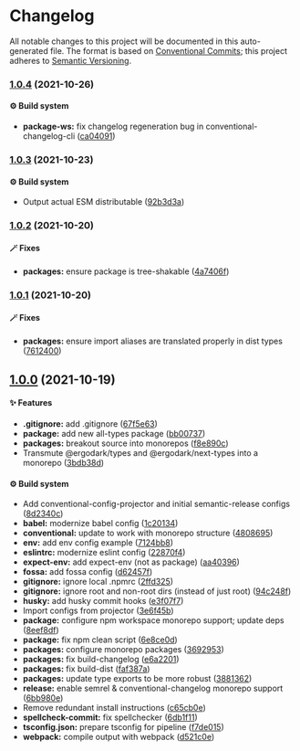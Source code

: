 # Changelog

All notable changes to this project will be documented in this auto-generated
file. The format is based on [Conventional Commits][34]; this project adheres to
[Semantic Versioning][35].

### [1.0.4][36] (2021-10-26)

#### ⚙️ Build system

- **package-ws:** fix changelog regeneration bug in conventional-changelog-cli
  ([ca04091][37])

### [1.0.3][1] (2021-10-23)

#### ⚙️ Build system

- Output actual ESM distributable ([92b3d3a][2])

### [1.0.2][3] (2021-10-20)

#### 🪄 Fixes

- **packages:** ensure package is tree-shakable ([4a7406f][4])

### [1.0.1][5] (2021-10-20)

#### 🪄 Fixes

- **packages:** ensure import aliases are translated properly in dist types
  ([7612400][6])

## [1.0.0][7] (2021-10-19)

#### ✨ Features

- **.gitignore:** add .gitignore ([67f5e63][8])
- **package:** add new all-types package ([bb00737][9])
- **packages:** breakout source into monorepos ([f8e890c][10])
- Transmute @ergodark/types and @ergodark/next-types into a monorepo
  ([3bdb38d][11])

#### ⚙️ Build system

- Add conventional-config-projector and initial semantic-release configs
  ([8d2340c][12])
- **babel:** modernize babel config ([1c20134][13])
- **conventional:** update to work with monorepo structure ([4808695][14])
- **env:** add env config example ([7124bb8][15])
- **eslintrc:** modernize eslint config ([22870f4][16])
- **expect-env:** add expect-env (not as package) ([aa40396][17])
- **fossa:** add fossa config ([d62457f][18])
- **gitignore:** ignore local .npmrc ([2ffd325][19])
- **gitignore:** ignore root and non-root dirs (instead of just root)
  ([94c248f][20])
- **husky:** add husky commit hooks ([e3f07f7][21])
- Import configs from projector ([3e6f45b][22])
- **package:** configure npm workspace monorepo support; update deps
  ([8eef8df][23])
- **package:** fix npm clean script ([6e8ce0d][24])
- **packages:** configure monorepo packages ([3692953][25])
- **packages:** fix build-changelog ([e6a2201][26])
- **packages:** fix build-dist ([faf387a][27])
- **packages:** update type exports to be more robust ([3881362][28])
- **release:** enable semrel & conventional-changelog monorepo support
  ([6bb980e][29])
- Remove redundant install instructions ([c65cb0e][30])
- **spellcheck-commit:** fix spellchecker ([6db1f11][31])
- **tsconfig.json:** prepare tsconfig for pipeline ([f7de015][32])
- **webpack:** compile output with webpack ([d521c0e][33])

[1]:
  https://github.com/Xunnamius/typescript-utils/compare/jest-types@1.0.2...jest-types@1.0.3
[2]:
  https://github.com/Xunnamius/typescript-utils/commit/92b3d3a3b2941443f169d47f4af5a52fea7f56e1
[3]:
  https://github.com/Xunnamius/typescript-utils/compare/jest-types@1.0.1...jest-types@1.0.2
[4]:
  https://github.com/Xunnamius/typescript-utils/commit/4a7406fb409130a8d600e74ef587d3faf9026b87
[5]:
  https://github.com/Xunnamius/typescript-utils/compare/jest-types@1.0.0...jest-types@1.0.1
[6]:
  https://github.com/Xunnamius/typescript-utils/commit/76124005a0af5a2af18d462353485c2a7a8d5bfd
[7]:
  https://github.com/Xunnamius/typescript-utils/compare/67f5e63863018babf847f4bbf21960b91eb1e7b8...jest-types@1.0.0
[8]:
  https://github.com/Xunnamius/typescript-utils/commit/67f5e63863018babf847f4bbf21960b91eb1e7b8
[9]:
  https://github.com/Xunnamius/typescript-utils/commit/bb00737a6b11e041836bb85f30ceadd8196cc1b6
[10]:
  https://github.com/Xunnamius/typescript-utils/commit/f8e890cb7b60726f9fb416653cb81a43dfb98e54
[11]:
  https://github.com/Xunnamius/typescript-utils/commit/3bdb38d8bd7979b8b9dbb8f2639aa1349468d660
[12]:
  https://github.com/Xunnamius/typescript-utils/commit/8d2340c4bc9af4282fe7e78679ad296bedd15f65
[13]:
  https://github.com/Xunnamius/typescript-utils/commit/1c201343df5d01a95cae187b0c3b496c7678adf3
[14]:
  https://github.com/Xunnamius/typescript-utils/commit/48086952bb3570b03812e3eb8f607a3ca27d4229
[15]:
  https://github.com/Xunnamius/typescript-utils/commit/7124bb819c6f6aeac861ff88c054edd470f04c45
[16]:
  https://github.com/Xunnamius/typescript-utils/commit/22870f4c65ffd8eafeaacf201912951dc62abec0
[17]:
  https://github.com/Xunnamius/typescript-utils/commit/aa40396f4cda8ec6b983e2bf423fef95b0660cd5
[18]:
  https://github.com/Xunnamius/typescript-utils/commit/d62457f26654d6e275b3415675c535c4d014e13e
[19]:
  https://github.com/Xunnamius/typescript-utils/commit/2ffd325268043b775e67bb2e0a561c44d1e45e24
[20]:
  https://github.com/Xunnamius/typescript-utils/commit/94c248f245f753b98c44e5f72955735aa958b81c
[21]:
  https://github.com/Xunnamius/typescript-utils/commit/e3f07f73f7a39cc7d897a7507c793620afe6c006
[22]:
  https://github.com/Xunnamius/typescript-utils/commit/3e6f45b73b6af25af008c542bbb0bdc2a544d186
[23]:
  https://github.com/Xunnamius/typescript-utils/commit/8eef8df98bb7539d105b91b6d254b78f56ca6f86
[24]:
  https://github.com/Xunnamius/typescript-utils/commit/6e8ce0d0a945a5ff4c65c9400df387b51197af11
[25]:
  https://github.com/Xunnamius/typescript-utils/commit/3692953ca8156babf7b1e7584e042bc09820bce6
[26]:
  https://github.com/Xunnamius/typescript-utils/commit/e6a2201cea079bf34e9c2ef8d7fed216ea7911ca
[27]:
  https://github.com/Xunnamius/typescript-utils/commit/faf387a2da48fb51e02cd76017aa745198000efd
[28]:
  https://github.com/Xunnamius/typescript-utils/commit/38813620d45258fcbc9e774031bfe9ed0510eef8
[29]:
  https://github.com/Xunnamius/typescript-utils/commit/6bb980e31f1a73ff3261e67c4337c5ca9572cb85
[30]:
  https://github.com/Xunnamius/typescript-utils/commit/c65cb0e7604b52f7484ed3399a37dbac3a9b2e8f
[31]:
  https://github.com/Xunnamius/typescript-utils/commit/6db1f11391d869949f480d367d3312eddc3c5eb7
[32]:
  https://github.com/Xunnamius/typescript-utils/commit/f7de015b99cd4c0156f3187e53b9eb06a5985721
[33]:
  https://github.com/Xunnamius/typescript-utils/commit/d521c0ee45d86580f95528f987c8e92077b64e8f
[34]: https://conventionalcommits.org
[35]: https://semver.org
[36]:
  https://github.com/Xunnamius/typescript-utils/compare/jest-types@1.0.3...jest-types@1.0.4
[37]:
  https://github.com/Xunnamius/typescript-utils/commit/ca040911eef4fca128c377b479298a5414984035
